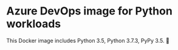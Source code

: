 # Azure DevOps image for Python workloads
This Docker image includes Python 3.5, Python 3.7.3, PyPy 3.5. 🐍